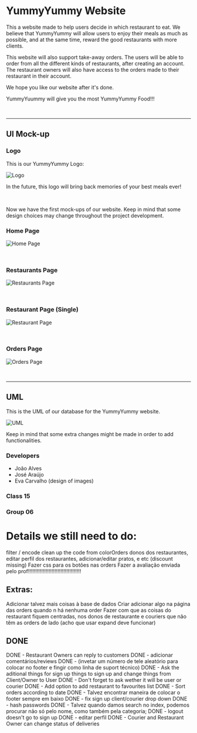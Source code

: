 # YummyYummy Website

This a website made to help users decide in which restaurant to eat. We believe that YummyYummy will allow users to enjoy their meals as much as possible, and at the same time, reward the good restaurants with more clients.

This website will also support take-away orders. The users will be able to order from all the different kinds of restaurants, after creating an account. The restaurant owners will also have access to the orders made to their restaurant in their account.

We hope you like our website after it's done.

YummyYuummy will give you the most YummyYummy Food!!!

<br>

---

## UI Mock-up

### Logo
This is our YummyYummy Logo:

![Logo](images/Logo/YummyLogoTransparentBg.png)

In the future, this logo will bring back memories of your best meals ever!

<br>

Now we have the first mock-ups of our website. Keep in mind that some design choices may change throughout the project development.

### Home Page

![Home Page](images/UI_Mock-up/HomePage.png)

<br>

### Restaurants Page

![Restaurants Page](images/UI_Mock-up/RestaurantsPage.png)

<br>

### Restaurant Page (Single)

![Restaurant Page](images/UI_Mock-up/RestaurantPage.png)

<br>


### Orders Page

![Orders Page](images/UI_Mock-up/OrdersPage.png)

<br>


---

## UML

This is the UML of our database for the YummyYummy website.

![UML](images/Development/YummyUML.jpg)

Keep in mind that some extra changes might be made in order to add functionalities.

### Developers

- João Alves
- José Araújo
- Eva Carvalho (design of images)

### Class 15
### Group 06



# Details we still need to do:

filter / encode
clean up the code from colorOrders
donos dos restaurantes, editar perfil dos restaurantes, adicionar/editar pratos, e etc (discount missing)
Fazer css para os botões nas orders
Fazer a avaliação enviada pelo prof!!!!!!!!!!!!!!!!!!!!!!!!!!!!!!!!!!!!

## Extras: 
Adicionar talvez mais coisas à base de dados
Criar adicionar algo na página das orders quando n há nenhuma order
Fazer com que as coisas do restaurant fiquem centradas, nos donos de restaurante e couriers que não têm as orders de lado (acho que usar expand deve funcionar)


## DONE
DONE - Restaurant Owners can reply to customers
DONE - adicionar comentários/reviews
DONE - (invetar um número de tele aleatório para colocar no footer e fingir como linha de suport técnico)
DONE - Ask the aditional things for sign up things to sign up and change things from Client/Owner to User
DONE - Don't forget to ask wether it will be user or courier
DONE - Add option to add restaurant to favourites list
DONE - Sort orders according to date
DONE - Talvez encontrar maneira de colocar o footer sempre em baixo
DONE - fix sign up client/courier drop down
DONE - hash passwords
DONE - Talvez quando damos search no index, podemos procurar não só pelo nome, como também pela categoria;
DONE - logout doesn't go to sign up
DONE - editar perfil
DONE - Courier and Restaurant Owner can change status of deliveries
